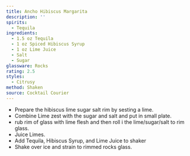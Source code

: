 ```yaml
---
title: Ancho Hibiscus Margarita
description: ''
spirits:
  - Tequila
ingredients:
  - 1.5 oz Tequila
  - 1 oz Spiced Hibiscus Syrup
  - 1 oz Lime Juice
  - Salt
  - Sugar
glassware: Rocks
rating: 2.5
styles:
  - Citrusy
method: Shaken
source: Cocktail Courier
---
```


- Prepare the hibiscus lime sugar salt rim by sesting a lime.
- Combine Lime zest with the sugar and salt and put in small plate.
- rub rim of glass with lime flesh and then roll i the lime/sugar/salt to rim glass.
- Juice Limes.
- Add Tequila, Hibiscus Syrup, and Lime Juice to shaker
- Shake over ice and strain to rimmed rocks glass.